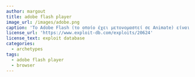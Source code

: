 ```yaml
---
author: margout
title: adobe flash player
image_url: /images/adobe.png
caption: 'Το Adobe Flash (το οποίο έχει μετονομαστεί σε Animate) είναι μια πλατφόρμα δημιουργίας λογισμικού που χρησιμοποιείται για την παραγωγή κινούμενων σχεδίων, εφαρμογών πολυμέσων, ιστοσελίδων, εφαρμογών και παιχνιδιών για κινητά κ.α'
license_url: 'https://www.exploit-db.com/exploits/20624'
license_text: exploit database
categories:
  - archetypes
tags:
  - adobe flash player
  - browser
---
```

